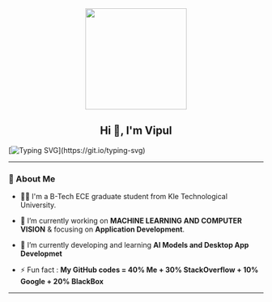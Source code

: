 <div id="header" align="center">
  <img src=https://media.giphy.com/media/du3J3cXyzhj75IOgvA/giphy.gif width="200"/>
</div>

<h2 align="center">Hi 👋, I'm Vipul </h2>

[![Typing SVG](https://readme-typing-svg.herokuapp.com?duration=10000&center=true&vCenter=true&width=800&height=30&lines=Hello+this+is+Vipul,+Welcome+to+my+Github+page.)](https://git.io/typing-svg)

---
### 👦 About Me
- 👨‍💻 I'm a B-Tech ECE graduate student from Kle Technological University.

- 🔭 I’m currently working on **MACHINE LEARNING AND COMPUTER VISION** & focusing on **Application Development**.

- 🌱 I’m currently developing and learning **AI Models and Desktop App Developmet**

- ⚡ Fun fact : **My GitHub codes = 40% Me + 30% StackOverflow + 10% Google + 20% BlackBox** 

--- 

